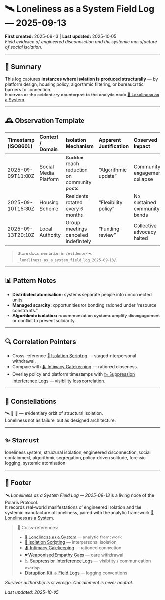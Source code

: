 # 🛰️ Loneliness as a System Field Log — 2025-09-13  
**First created:** 2025-09-13 | **Last updated:** 2025-10-05  
*Field evidence of engineered disconnection and the systemic manufacture of social isolation.*  

---

## 🧾 Summary  

This log captures **instances where isolation is produced structurally** — by platform design, housing policy, algorithmic filtering, or bureaucratic barriers to connection.  
It serves as the evidentiary counterpart to the analytic node [🥀 Loneliness as a System](../Narrative_And_Psych_Ops/🧠_Psychological_Containment/🥀_loneliness_as_a_system_2025-09-13.md).  

---

## 🕰 Observation Template  

| Timestamp (ISO8601) | Context / Domain | Isolation Mechanism | Apparent Justification | Observed Impact | Evidence Type | Notes |
|:--------------------|:------------------|:--------------------|:-----------------------|:----------------|:---------------|:------|
| 2025-09-09T11:00Z | Social Media Platform | Sudden reach reduction on community posts | “Algorithmic update” | Community engagement collapse | Analytics export | Posts tagged for “low-quality interactions.” |
| 2025-09-10T15:30Z | Housing Scheme | Residents rotated every 6 months | “Flexibility policy” | No sustained community bonds | Policy doc | Prevents long-term organising. |
| 2025-09-13T20:10Z | Local Authority | Group meetings cancelled indefinitely | “Funding review” | Collective advocacy halted | Council memo | Pattern seen across regions. |

> Store documentation in `/evidence/🛰️_loneliness_as_a_system_field_log_2025-09-13/`.

---

## 📊 Pattern Notes  

- **Distributed atomisation:** systems separate people into unconnected units.  
- **Managed scarcity:** opportunities for bonding rationed under “resource constraints.”  
- **Algorithmic isolation:** recommendation systems amplify disengagement or conflict to prevent solidarity.  

---

## 🔍 Correlation Pointers  

- Cross-reference [🚪 Isolation Scripting](../Narrative_And_Psych_Ops/🧠_Psychological_Containment/🚪_isolation_scripting_2025-09-13.md) — staged interpersonal withdrawal.  
- Compare with [🫂 Intimacy Gatekeeping](../Narrative_And_Psych_Ops/🧠_Psychological_Containment/🫂_intimacy_gatekeeping.md) — rationed closeness.  
- Overlay policy and platform timestamps with [📉 Suppression Interference Logs](../../📉_Suppression_Interference_Logs.md) — visibility loss correlation.  

---

## 🌌 Constellations  

🛰️ 🥀 🧠 — evidentiary orbit of structural isolation.  
Loneliness not as failure, but as designed architecture.  

---

## ✨ Stardust  

loneliness system, structural isolation, engineered disconnection, social containment, algorithmic segregation, policy-driven solitude, forensic logging, systemic atomisation  

---

## 🏮 Footer  

*🛰️ Loneliness as a System Field Log — 2025-09-13* is a living node of the Polaris Protocol.  
It records real-world manifestations of engineered isolation and the systemic manufacture of loneliness, paired with the analytic framework [🥀 Loneliness as a System](../Narrative_And_Psych_Ops/🧠_Psychological_Containment/🥀_loneliness_as_a_system_2025-09-13.md).  

> 📡 Cross-references:  
> - [🥀 Loneliness as a System](../Narrative_And_Psych_Ops/🧠_Psychological_Containment/🥀_loneliness_as_a_system_2025-09-13.md) — analytic framework  
> - [🚪 Isolation Scripting](../Narrative_And_Psych_Ops/🧠_Psychological_Containment/🚪_isolation_scripting_2025-09-13.md) — interpersonal isolation  
> - [🫂 Intimacy Gatekeeping](../Narrative_And_Psych_Ops/🧠_Psychological_Containment/🫂_intimacy_gatekeeping.md) — rationed connection  
> - [💔 Weaponised Empathy Gaps](../Narrative_And_Psych_Ops/🧠_Psychological_Containment/💔_weaponised_empathy_gaps_2025-09-13.md) — care withdrawal  
> - [📉 Suppression Interference Logs](../../📉_Suppression_Interference_Logs.md) — visibility / communication overlap  
> - [Disruption Kit → Field Logs](../../Disruption_Kit/Field_Logs/) — logging conventions  

*Survivor authorship is sovereign. Containment is never neutral.*  

_Last updated: 2025-10-05_
